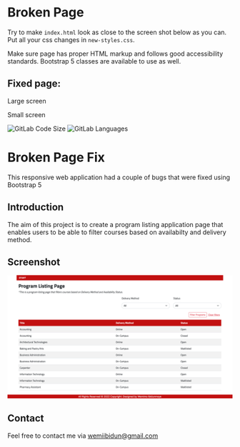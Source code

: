 # Broken Page

Try to make `index.html` look as close to the screen shot below as you can. Put all your css changes in `new-styles.css`.

Make sure page has proper HTML markup and follows good accessibility standards. Bootstrap 5 classes are available to use as well. 


## Fixed page:

Large screen


Small screen



![GitLab Code Size](https://img.shields.io/github/languages/code-size/wemiibidun/broken_page_fix)
![GitLab Languages](https://img.shields.io/github/languages/count/wemiibidun/broken_page_fix)


# Broken Page Fix
This responsive web application had a couple of bugs that were fixed using Bootstrap 5


## Introduction
The aim of this project is to create a program listing application page that enables users to be able to filter courses based on availabilty and delivery method.


## Screenshot
![Homepage image](https://github.com/wemiibidun/program_listing_page/blob/main/Screen%20Shot.png)


## Contact
Feel free to contact me via wemiibidun@gmail.com
